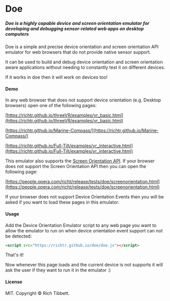 # Doe

##### Doe is a highly capable device and screen orientation emulator for developing and debugging sensor-related web apps on desktop computers

Doe is a simple and precise device orientation and screen orientation API emulator for web browsers that do not provide native sensor support.

It can be used to build and debug device orientation and screen orientation aware applications without needing to constantly test it on different devices.

If it works in doe then it will work on devices too!

#### Demo

In any web browser that does not support device orientation (e.g. Desktop browsers) open one of the following pages:

[https://richtr.github.io/threeVR/examples/vr_basic.html](https://richtr.github.io/threeVR/examples/vr_basic.html)

[https://richtr.github.io/Marine-Compass/](https://richtr.github.io/Marine-Compass/)

[https://richtr.github.io/Full-Tilt/examples/vr_interactive.html](https://richtr.github.io/Full-Tilt/examples/vr_interactive.html)

This emulator also supports the [Screen Orientation API](http://www.w3.org/TR/screen-orientation/). If your browser does not support the Screen Orientation API then you can open the following page:

[https://people.opera.com/richt/release/tests/doe/screenorientation.html](https://people.opera.com/richt/release/tests/doe/screenorientation.html)

If your browser does not support Device Orientation Events then you will be asked if you want to load these pages in this emulator.

#### Usage

Add the Device Orientation Emulator script to any web page you want to allow the emulator to run on when device orientation event support can not be detected:

```html
<script src="https://richtr.github.io/doe/doe.js"></script>
```
That's it!

Now whenever this page loads and the current device is not supports it will ask the user if they want to run it in the emulator :)

#### License

MIT. Copyright &copy; Rich Tibbett.
